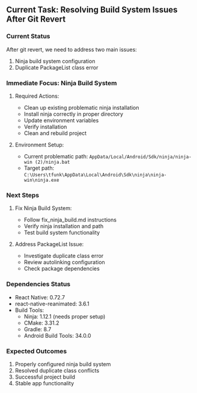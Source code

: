 ## Current Task: Resolving Build System Issues After Git Revert

### Current Status
After git revert, we need to address two main issues:
1. Ninja build system configuration
2. Duplicate PackageList class error

### Immediate Focus: Ninja Build System
1. Required Actions:
   - Clean up existing problematic ninja installation
   - Install ninja correctly in proper directory
   - Update environment variables
   - Verify installation
   - Clean and rebuild project

2. Environment Setup:
   - Current problematic path: `AppData/Local/Android/Sdk/ninja/ninja-win (2)/ninja.bat`
   - Target path: `C:\Users\tfunk\AppData\Local\Android\Sdk\ninja\ninja-win\ninja.exe`

### Next Steps
1. Fix Ninja Build System:
   - Follow fix_ninja_build.md instructions
   - Verify ninja installation and path
   - Test build system functionality

2. Address PackageList Issue:
   - Investigate duplicate class error
   - Review autolinking configuration
   - Check package dependencies

### Dependencies Status
- React Native: 0.72.7
- react-native-reanimated: 3.6.1
- Build Tools:
  * Ninja: 1.12.1 (needs proper setup)
  * CMake: 3.31.2
  * Gradle: 8.7
  * Android Build Tools: 34.0.0

### Expected Outcomes
1. Properly configured ninja build system
2. Resolved duplicate class conflicts
3. Successful project build
4. Stable app functionality
